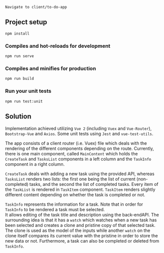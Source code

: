```
Navigate to client/to-do-app
```

## Project setup
```
npm install
```

### Compiles and hot-reloads for development
```
npm run serve
```

### Compiles and minifies for production
```
npm run build
```

### Run your unit tests
```
npm run test:unit
```


## Solution 

Implementation achieved utilizing `Vue 2` (including `Vuex` and `Vue-Router`), `Bootstrap-Vue` and `Axios`. 
Some unit tests using `Jest` and `vue-test-utils`.

The app consists of a client router (i.e. Vuex) file which deals with the rendering of the different components 
depending on the route. Currently, there is one main component, called `MainContent` which holds 
the `CreateTask` and `TasksList`  components in a left column and the `TaskInfo` component in a right column.
  
`CreateTask` deals with adding a new task using the provided API, whereas `TasksList` renders two lists: the first 
one being the list of current (non-completed) tasks, and the second the list of completed tasks. Every item of the 
`TaskList` is rendered in `TaskItem` component. `TaskItem` renders slightly different content depending on whether the 
task is completed or not.

`TaskInfo` represents the information for a task. Note that in order for `TaskInfo` to be rendered a task must be selected.  
It allows editing of the task title and description using the back-endAPI. The surrounding idea is that it has a `watch` 
which watches when a new task has been selected and creates a clone and pristine copy of that selected task. 
The clone is used as the model of the inputs while another `watch` on the clone itself compares its current 
value with the pristine in order to store the new data or not. Furthermore, a task can also be completed or 
deleted from `TaskInfo`. 




  
